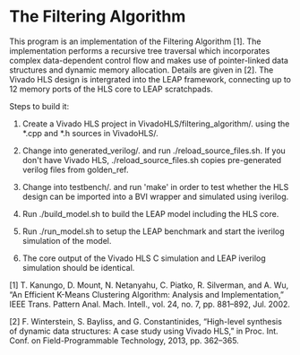 The Filtering Algorithm
=============

This program is an implementation of the Filtering Algorithm [1]. The implementation performs a recursive tree traversal which incorporates complex data-dependent control flow and makes use of pointer-linked data structures and dynamic memory allocation. Details are given in [2]. The Vivado HLS design is intergrated into the LEAP framework, connecting up to 12 memory ports of the HLS core to LEAP scratchpads.

Steps to build it:

1) Create a Vivado HLS project in VivadoHLS/filtering_algorithm/. using the *.cpp and *.h sources in VivadoHLS/.

2) Change into generated_verilog/. and run ./reload_source_files.sh. If you don't have Vivado HLS, ./reload_source_files.sh copies pre-generated verilog files from golden_ref.

3) Change into testbench/. and run 'make' in order to test whether the HLS design can be imported into a BVI wrapper and simulated using iverilog.

4) Run ./build_model.sh to build the LEAP model including the HLS core. 

5) Run ./run_model.sh to setup the LEAP benchmark and start the iverilog simulation of the model.

6) The core output of the Vivado HLS C simulation and LEAP iverilog simulation should be identical.


[1] T. Kanungo, D. Mount, N. Netanyahu, C. Piatko, R. Silverman, and A. Wu, “An Efficient K-Means Clustering Algorithm: Analysis and Implementation,” IEEE Trans. Pattern Anal. Mach. Intell., vol. 24, no. 7, pp. 881–892, Jul. 2002.

[2] F. Winterstein, S. Bayliss, and G. Constantinides, “High-level synthesis of dynamic data structures: A case study using Vivado HLS,” in Proc. Int. Conf. on Field-Programmable Technology, 2013, pp. 362–365.

